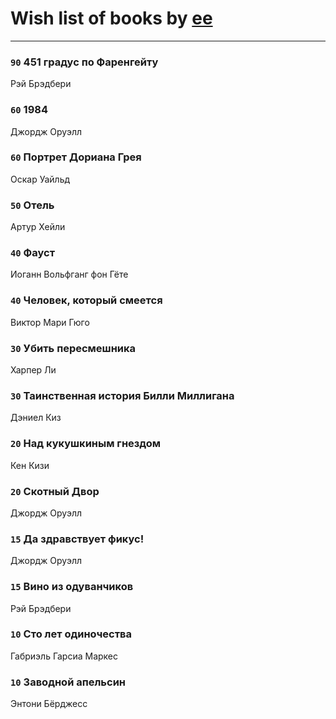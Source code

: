 # Wish list of books by [ee](https://my.mail.ru/mail/frodzhers/)
---

### `90` 451 градус по Фаренгейту
Рэй Брэдбери

### `60` 1984
Джордж Оруэлл

### `60` Портрет Дориана Грея
Оскар Уайльд

### `50` Отель
Артур Хейли

### `40` Фауст
Иоганн Вольфганг фон Гёте

### `40` Человек, который смеется
Виктор Мари Гюго

### `30` Убить пересмешника
Харпер Ли

### `30` Таинственная история Билли Миллигана
Дэниел Киз

### `20` Над кукушкиным гнездом
Кен Кизи

### `20` Скотный Двор
Джордж Оруэлл

### `15` Да здравствует фикус!
Джордж Оруэлл

### `15` Вино из одуванчиков
Рэй Брэдбери

### `10` Сто лет одиночества
Габриэль Гарсиа Маркес

### `10` Заводной апельсин
Энтони Бёрджесс

